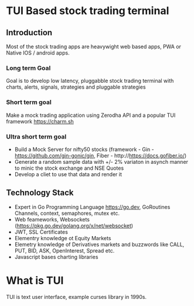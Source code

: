 # TUI Based stock trading terminal

## Introduction 
Most of the stock trading apps are heavywight web based apps, PWA or Native IOS / android apps.

### Long term Goal 
Goal is to develop low latency, pluggabble stock trading terminal with charts, alerts, signals, strategies and pluggable strategies 

### Short term goal
Make a mock trading application using Zerodha API and a popular TUI framework https://charm.sh 

### Ultra short term goal
+ Build a Mock Server for nifty50 stocks (framework - Gin - https://github.com/gin-gonic/gin, Fiber - http://https://docs.gofiber.io/)
+ Generate a random sample data with +/- 2% variaton in asynch manner to minic the stock exchange and NSE Quotes
+ Develop a cliet to use that data and render it
  
## Technology Stack
+ Expert in Go Programming Language https://go.dev, GoRoutines Channels, context, semaphores, mutex etc.
+ Web feameworks, Websockets (https://pkg.go.dev/golang.org/x/net/websocket) 
+ JWT, SSL Certificates
+ Elementry knowledge ot Equity Markets
+ Elemetry knowledge of Derivatives markets and buzzwords like CALL, PUT, BID, ASK, OpenInterest, Spread etc.
+ Javascript bases charting libraries

# What is TUI 
TUI is text user interface, example curses library in 1990s.

